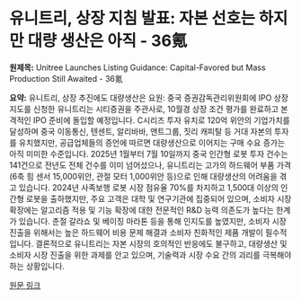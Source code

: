 # 유니트리, 상장 지침 발표: 자본 선호는 하지만 대량 생산은 아직 - 36氪

**원제목:** Unitree Launches Listing Guidance: Capital-Favored but Mass Production Still Awaited - 36氪

**요약:** 유니트리, 상장 추진에도 대량생산은 요원: 중국 증권감독관리위원회에 IPO 상장 지도를 신청한 유니트리는 시티증권을 주관사로, 10월경 상장 조건 평가를 완료하고 본격적인 IPO 준비에 돌입할 예정입니다.  C시리즈 투자 유치로 120억 위안의 기업가치를 달성하며 중국 이동통신, 텐센트, 알리바바, 앤트그룹, 짓리 캐피탈 등 거대 자본의 투자를 유치했지만,  공급업체들의 증언에 따르면  대량생산으로 이어지는 구매 수요 증가는 아직 미미한 수준입니다.  2025년 1월부터 7월 10일까지 중국 인간형 로봇 투자 건수는 141건으로 전년도 전체 건수를 이미 넘어섰으나, 유니트리는 고가의 하드웨어 부품 가격(6축 힘 센서 15,000위안, 관절 모터 1,000위안 등)으로 인해 대량생산의 어려움을 겪고 있습니다.  2024년 사족보행 로봇 시장 점유율 70%를 차지하고 1,500대 이상의 인간형 로봇을 출하했지만,  주요 고객은 대학 및 연구기관에 집중되어 있으며,  소비자 시장 확장에는 알고리즘 적용 및 기능 확장에 대한 전문적인 R&D 능력 의존도가 높다는 한계가 있습니다.  춘절 갈라쇼 및 베이징 마라톤 등을 통해 인지도를 높였지만,  소비자 시장 진출을 위해서는 높은 하드웨어 비용 문제 해결과 소비자 친화적인 제품 개발이 필수적입니다.  결론적으로 유니트리는 자본 시장의 호의적인 반응에도 불구하고,  대량생산 및 소비자 시장 진출을 위한 과제를 안고 있으며,  기술력과 시장 수요 간의 괴리를 극복해야 하는 상황입니다.

[원문 링크](https://eu.36kr.com/en/p/3391427190900869)

